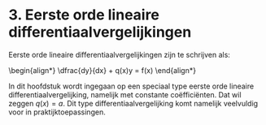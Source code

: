 # 3. Eerste orde lineaire differentiaalvergelijkingen

Eerste orde lineaire differentiaalvergelijkingen zijn te schrijven als: 

\begin{align*}
 \dfrac{dy}{dx} + q(x)y = f(x)
\end{align*}

In dit hoofdstuk wordt ingegaan op een speciaal type eerste orde lineaire differentiaalvergelijking, namelijk met constante coëfficiënten. Dat wil zeggen $q(x) = a$. Dit type differentiaalvergelijking komt namelijk veelvuldig voor in praktijktoepassingen.
